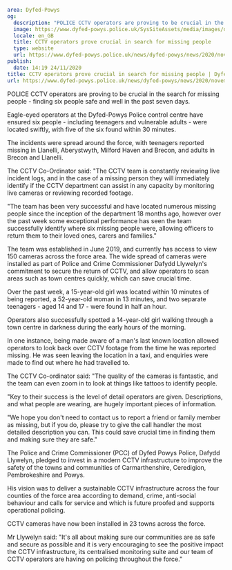 ```yaml
area: Dyfed-Powys
og:
  description: "POLICE CCTV operators are proving to be crucial in the search for missing people \u2013 finding six people safe and well in the past seven days."
  image: https://www.dyfed-powys.police.uk/SysSiteAssets/media/images/dyfed-powys/news/stock-images-and-logos/crest-and-cctv-screens.jpg?crop=(0,352,4047,2482)&amp;w=600&amp;h=300&amp;scale=both
  locale: en_GB
  title: CCTV operators prove crucial in search for missing people
  type: website
  url: https://www.dyfed-powys.police.uk/news/dyfed-powys/news/2020/november-2020/cctv-operators-prove-crucial-in-search-for-missing-people/
publish:
  date: 14:19 24/11/2020
title: CCTV operators prove crucial in search for missing people | Dyfed-Powys Police
url: https://www.dyfed-powys.police.uk/news/dyfed-powys/news/2020/november-2020/cctv-operators-prove-crucial-in-search-for-missing-people/
```

POLICE CCTV operators are proving to be crucial in the search for missing people - finding six people safe and well in the past seven days.

Eagle-eyed operators at the Dyfed-Powys Police control centre have ensured six people - including teenagers and vulnerable adults - were located swiftly, with five of the six found within 30 minutes.

The incidents were spread around the force, with teenagers reported missing in Llanelli, Aberystwyth, Milford Haven and Brecon, and adults in Brecon and Llanelli.

The CCTV Co-Ordinator said: "The CCTV team is constantly reviewing live incident logs, and in the case of a missing person they will immediately identify if the CCTV department can assist in any capacity by monitoring live cameras or reviewing recorded footage.

"The team has been very successful and have located numerous missing people since the inception of the department 18 months ago, however over the past week some exceptional performance has seen the team successfully identify where six missing people were, allowing officers to return them to their loved ones, carers and families."

The team was established in June 2019, and currently has access to view 150 cameras across the force area. The wide spread of cameras were installed as part of Police and Crime Commissioner Dafydd Llywelyn's commitment to secure the return of CCTV, and allow operators to scan areas such as town centres quickly, which can save crucial time.

Over the past week, a 15-year-old girl was located within 10 minutes of being reported, a 52-year-old woman in 13 minutes, and two separate teenagers - aged 14 and 17 - were found in half an hour.

Operators also successfully spotted a 14-year-old girl walking through a town centre in darkness during the early hours of the morning.

In one instance, being made aware of a man's last known location allowed operators to look back over CCTV footage from the time he was reported missing. He was seen leaving the location in a taxi, and enquiries were made to find out where he had travelled to.

The CCTV Co-ordinator said: "The quality of the cameras is fantastic, and the team can even zoom in to look at things like tattoos to identify people.

"Key to their success is the level of detail operators are given. Descriptions, and what people are wearing, are hugely important pieces of information.

"We hope you don't need to contact us to report a friend or family member as missing, but if you do, please try to give the call handler the most detailed description you can. This could save crucial time in finding them and making sure they are safe."

The Police and Crime Commissioner (PCC) of Dyfed Powys Police, Dafydd Llywelyn, pledged to invest in a modern CCTV infrastructure to improve the safety of the towns and communities of Carmarthenshire, Ceredigion, Pembrokeshire and Powys.

His vision was to deliver a sustainable CCTV infrastructure across the four counties of the force area according to demand, crime, anti-social behaviour and calls for service and which is future proofed and supports operational policing.

CCTV cameras have now been installed in 23 towns across the force.

Mr Llywelyn said: "It's all about making sure our communities are as safe and secure as possible and it is very encouraging to see the positive impact the CCTV infrastructure, its centralised monitoring suite and our team of CCTV operators are having on policing throughout the force."
